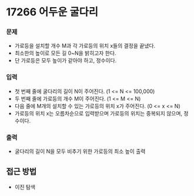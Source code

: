 17266 어두운 굴다리
=============
### 문제
* 가로등을 설치할 개수 M과 각 가로등의 위치 x들의 결정을 끝냈다.
* 최소한의 높이로 모든 길 0~N을 밝히고자 한다.
* 단 가로등은 모두 높이가 같아야 하고, 정수이다.
### 입력
* 첫 번째 줄에 굴다리의 길이 N이 주어진다. (1 <= N <= 100,000)
* 두 번째 줄에 가로등의 개수 M이 주어진다. (1 <= M <= N)
* 다음 줄에 M개의 설치할 수 있는 가로등의 위치 x가 주어진다. (0 <= x <= N)
* 가로등의 위치 x는 오름차순으로 입력받으며 가로등의 위치는 중복되지 않으며, 정수이다.
### 출력
* 굴다리의 길이 N을 모두 비추기 위한 가로등의 최소 높이 출력

접근 방법
-------------
* 이진 탐색